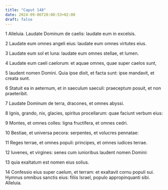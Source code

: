 ```yaml
---
title: "Caput 148"
date: 2024-09-06T20:00:53+02:00
draft: false
---
```



1 Alleluia. Laudate Dominum de caelis: laudate eum in excelsis.

2 Laudate eum omnes angeli eius: laudate eum omnes virtutes eius.

3 Laudate eum sol et luna: laudate eum omnes stellae, et lumen.

4 Laudate eum caeli caelorum: et aquae omnes, quae super caelos sunt,

5 laudent nomen Domini. Quia ipse dixit, et facta sunt: ipse mandavit, et creata sunt.

6 Statuit ea in aeternum, et in saeculum saeculi: praeceptum posuit, et non praeteribit.

7 Laudate Dominum de terra, dracones, et omnes abyssi.

8 Ignis, grando, nix, glacies, spiritus procellarum: quae faciunt verbum eius:

9 Montes, et omnes colles: ligna fructifera, et omnes cedri.

10 Bestiae, et universa pecora: serpentes, et volucres pennatae:

11 Reges terrae, et omnes populi: principes, et omnes iudices terrae.

12 Iuvenes, et virgines: senes cum iunioribus laudent nomen Domini:

13 quia exaltatum est nomen eius solius.

14 Confessio eius super caelum, et terram: et exaltavit cornu populi sui. Hymnus omnibus sanctis eius: filiis Israel, populo appropinquanti sibi. Alleluia.

